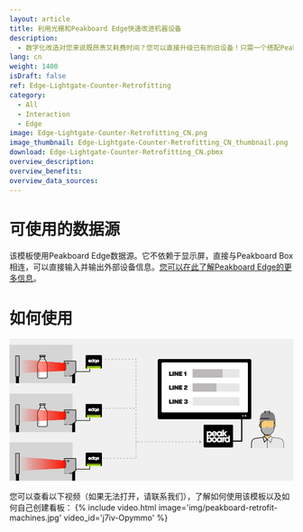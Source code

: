 ```yaml
---
layout: article
title: 利用光栅和Peakboard Edge快速改进机器设备
description: 
  - 数字化改造对您来说既昂贵又耗费时间？您可以直接升级已有的旧设备！只需一个搭配Peakboard Edge的企业版Peakboard Box和一个可输出数据的标准光栅。您可以利用该模板可视化收集的数据，并直接将其传达给相关人员。马上下载吧！
lang: cn
weight: 1400
isDraft: false
ref: Edge-Lightgate-Counter-Retrofitting
category:
  - All
  - Interaction
  - Edge
image: Edge-Lightgate-Counter-Retrofitting_CN.png
image_thumbnail: Edge-Lightgate-Counter-Retrofitting_CN_thumbnail.png
download: Edge-Lightgate-Counter-Retrofitting_CN.pbmx
overview_description:
overview_benefits:
overview_data_sources:
---
```

# 可使用的数据源

该模板使用Peakboard Edge数据源。它不依赖于显示屏，直接与Peakboard Box相连，可以直接输入并输出外部设备信息。[您可以在此了解Peakboard Edge的更多信息](https://peakboard.com/produkt/peakboard-edge/)。

# 如何使用

![image_live](img/peakboard-edge-production-light-barrier.gif)

您可以查看以下视频（如果无法打开，请联系我们），了解如何使用该模板以及如何自己创建看板：
{% include video.html image='img/peakboard-retrofit-machines.jpg' video_id='j7iv-Opymmo' %}
